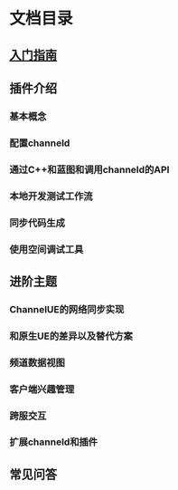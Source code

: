 # 文档目录
## [入门指南](./getting-started.md)
## 插件介绍
### 基本概念
### 配置channeld
### 通过C++和蓝图和调用channeld的API
### 本地开发测试工作流
### 同步代码生成
### 使用空间调试工具
## 进阶主题
### ChannelUE的网络同步实现
### 和原生UE的差异以及替代方案
### 频道数据视图
### 客户端兴趣管理
### 跨服交互
### 扩展channeld和插件
## 常见问答